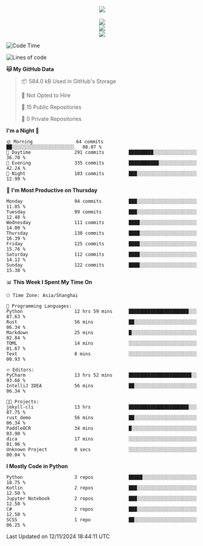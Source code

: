 <div align="center">
  <img src="https://readme-typing-svg.demolab.com?font=Zhi+Mang+Xing&size=40&pause=1000&color=000000&center=true&vCenter=true&lines=Baymax%E5%B0%8F%E6%8C%AF;Hello%20World"/><br/>
  <br/>
  <img src="https://skillicons.dev/icons?i=java,kotlin,python,c,cpp,html,css,javascript" /><br/>
  <img src="https://skillicons.dev/icons?i=spring,vue,pytorch,maven,gradle,mysql,sqlite,linux" /><br/>
  <img src="https://skillicons.dev/icons?i=idea,pycharm,webstorm,androidstudio,vscode,git,vim,md" /><br/>
</div>

<!--START_SECTION:waka-->
![Code Time](http://img.shields.io/badge/Code%20Time-401%20hrs%2033%20mins-blue)

![Lines of code](https://img.shields.io/badge/From%20Hello%20World%20I%27ve%20Written-5.3%20million%20lines%20of%20code-blue)

**🐱 My GitHub Data** 

> 📦 584.0 kB Used in GitHub's Storage 
 > 
> 🚫 Not Opted to Hire
 > 
> 📜 15 Public Repositories 
 > 
> 🔑 0 Private Repositories 
 > 
**I'm a Night 🦉** 

```text
🌞 Morning                64 commits          ██░░░░░░░░░░░░░░░░░░░░░░░   08.07 % 
🌆 Daytime                291 commits         █████████░░░░░░░░░░░░░░░░   36.70 % 
🌃 Evening                335 commits         ███████████░░░░░░░░░░░░░░   42.24 % 
🌙 Night                  103 commits         ███░░░░░░░░░░░░░░░░░░░░░░   12.99 % 
```
📅 **I'm Most Productive on Thursday** 

```text
Monday                   94 commits          ███░░░░░░░░░░░░░░░░░░░░░░   11.85 % 
Tuesday                  99 commits          ███░░░░░░░░░░░░░░░░░░░░░░   12.48 % 
Wednesday                111 commits         ████░░░░░░░░░░░░░░░░░░░░░   14.00 % 
Thursday                 130 commits         ████░░░░░░░░░░░░░░░░░░░░░   16.39 % 
Friday                   125 commits         ████░░░░░░░░░░░░░░░░░░░░░   15.76 % 
Saturday                 112 commits         ████░░░░░░░░░░░░░░░░░░░░░   14.12 % 
Sunday                   122 commits         ████░░░░░░░░░░░░░░░░░░░░░   15.38 % 
```


📊 **This Week I Spent My Time On** 

```text
🕑︎ Time Zone: Asia/Shanghai

💬 Programming Languages: 
Python                   12 hrs 59 mins      ██████████████████████░░░   87.63 % 
Rust                     56 mins             ██░░░░░░░░░░░░░░░░░░░░░░░   06.34 % 
Markdown                 25 mins             █░░░░░░░░░░░░░░░░░░░░░░░░   02.84 % 
TOML                     14 mins             ░░░░░░░░░░░░░░░░░░░░░░░░░   01.67 % 
Text                     8 mins              ░░░░░░░░░░░░░░░░░░░░░░░░░   00.93 % 

🔥 Editors: 
PyCharm                  13 hrs 52 mins      ███████████████████████░░   93.66 % 
IntelliJ IDEA            56 mins             ██░░░░░░░░░░░░░░░░░░░░░░░   06.34 % 

🐱‍💻 Projects: 
jekyll-cli               13 hrs              ██████████████████████░░░   87.75 % 
rust_demo                56 mins             ██░░░░░░░░░░░░░░░░░░░░░░░   06.34 % 
PaddleOCR                34 mins             █░░░░░░░░░░░░░░░░░░░░░░░░   03.90 % 
dica                     17 mins             ░░░░░░░░░░░░░░░░░░░░░░░░░   01.96 % 
Unknown Project          0 secs              ░░░░░░░░░░░░░░░░░░░░░░░░░   00.04 % 
```

**I Mostly Code in Python** 

```text
Python                   3 repos             █████░░░░░░░░░░░░░░░░░░░░   18.75 % 
Kotlin                   2 repos             ███░░░░░░░░░░░░░░░░░░░░░░   12.50 % 
Jupyter Notebook         2 repos             ███░░░░░░░░░░░░░░░░░░░░░░   12.50 % 
C#                       2 repos             ███░░░░░░░░░░░░░░░░░░░░░░   12.50 % 
SCSS                     1 repo              ██░░░░░░░░░░░░░░░░░░░░░░░   06.25 % 
```




 Last Updated on 12/11/2024 18:44:11 UTC
<!--END_SECTION:waka-->





